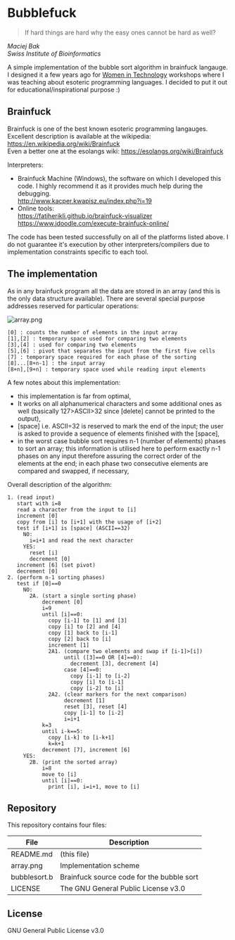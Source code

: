 # Bubblefuck
> If hard things are hard why the easy ones cannot be hard as well?

*Maciej Bak*  
*Swiss Institute of Bioinformatics*

A simple implementation of the bubble sort algorithm in brainfuck langauge. I designed it a few years ago for [Women in Technology](https://womenintechnology.pl/) workshops where I was teaching about esoteric programming languages. I decided to put it out for educational/inspirational purpose :)

## Brainfuck
Brainfuck is one of the best known esoteric programming langauges.  
Excellent description is available at the wikipedia: https://en.wikipedia.org/wiki/Brainfuck  
Even a better one at the esolangs wiki: https://esolangs.org/wiki/Brainfuck

Interpreters:  
* Brainfuck Machine (Windows), the software on which I developed this code. I highly recommend it as it provides much help during the debugging.  
http://www.kacper.kwapisz.eu/index.php?i=19  
* Online tools:  
https://fatiherikli.github.io/brainfuck-visualizer  
https://www.jdoodle.com/execute-brainfuck-online/

The code has been tested successfully on all of the platforms listed above. I do not guarantee it's execution by other interpreters/compilers due to implementation constraints specific to each tool.

## The implementation
As in any brainfuck program all the data are stored in an array (and this is the only data structure available). There are several special purpose addresses reserved for particular operations:

![array.png](https://raw.githubusercontent.com/AngryMaciek/bubblefuck/master/array.png)

    [0] : counts the number of elements in the input array
    [1],[2] : temporary space used for comparing two elements
    [3],[4] : used for comparing two elements
    [5],[6] : pivot that separates the input from the first five cells
    [7] : temporary space required for each phase of the sorting
    [8]...[8+n-1] : the input array
    [8+n],[9+n] : temporary space used while reading input elements

A few notes about this implementation:
* this implementation is far from optimal,
* It works on all alphanumerical characters and some additional ones as well (basically 127>ASCII>32 since [delete] cannot be printed to the output),
* [space] i.e. ASCII=32 is reserved to mark the end of the input; the user is asked to provide a sequence of elements finished with the [space],
* in the worst case bubble sort requires n-1 (number of elements) phases to sort an array; this information is utilised here to perform exactly n-1 phases on any input therefore assuring the correct order of the elements at the end; in each phase two consecutive elements are compared and swapped, if necessary,

Overall description of the algorithm:

    1. (read input)
       start with i=8
       read a character from the input to [i]
       increment [0]
       copy from [i] to [i+1] with the usage of [i+2]
       test if [i+1] is [space] (ASCII==32)
         NO:
           i=i+1 and read the next character
         YES:
           reset [i]
           decrement [0]
       increment [6] (set pivot)
       decrement [0]
    2. (perform n-1 sorting phases)
       test if [0]==0
         NO:
           2A. (start a single sorting phase)
               decrement [0]
               i=9
               until [i]==0:
                 copy [i-1] to [1] and [3]
                 copy [i] to [2] and [4]
                 copy [1] back to [i-1]
                 copy [2] back to [i]
                 increment [1]
                 2A1. (compare two elements and swap if [i-1]>[i])
                      until ([3]==0 OR [4]==0):
                        decrement [3], decrement [4]
                      case [4]==0:
                        copy [i-1] to [i-2]
                        copy [i] to [i-1]
                        copy [i-2] to [i]
                 2A2. (clear markers for the next comparison)
                      decrement [1]
                      reset [3], reset [4]
                      copy [i-1] to [i-2]
                      i=i+1
               k=3
               until i-k==5:
                 copy [i-k] to [i-k+1]
                 k=k+1
               decrement [7], increment [6]
         YES:
           2B. (print the sorted array)
               i=8
               move to [i]
               until [i]==0:
                 print [i], i=i+1, move to [i]

## Repository
This repository contains four files:

| File | Description |
| ------ | ------ |
| README.md | (this file) |
| array.png | Implementation scheme |
| bubblesort.b | Brainfuck source code for the bubble sort |
| LICENSE | The GNU General Public License v3.0 |

## License
GNU General Public License v3.0

